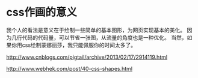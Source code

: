 css作画的意义
===

我个人的看法是意义在于绘制一些简单的基本图形，为网页实现基本的美化。
因为几行代码的代码量，可以节省一张图，从流量的角度也是一种优化。
当然，如果你用css绘制蒙娜丽莎，我只能佩服你的时间太多了。


http://www.cnblogs.com/pigtail/archive/2013/02/17/2914119.html

http://www.webhek.com/post/40-css-shapes.html
